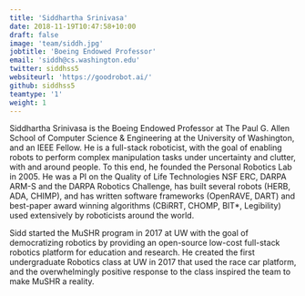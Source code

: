 ```yaml
---
title: 'Siddhartha Srinivasa'
date: 2018-11-19T10:47:58+10:00
draft: false
image: 'team/siddh.jpg'
jobtitle: 'Boeing Endowed Professor'
email: 'siddh@cs.washington.edu'
twitter: siddhss5
websiteurl: 'https://goodrobot.ai/'
github: siddhss5
teamtype: '1'
weight: 1
---
```


Siddhartha Srinivasa is the Boeing Endowed Professor at The Paul G. Allen School of Computer Science & Engineering at the University of Washington, and an IEEE Fellow. He is a full-stack roboticist, with the goal of enabling robots to perform complex manipulation tasks under uncertainty and clutter, with and around people. To this end, he founded the Personal Robotics Lab in 2005. He was a PI on the Quality of Life Technologies NSF ERC, DARPA ARM-S and the DARPA Robotics Challenge, has built several robots (HERB, ADA, CHIMP), and has written software frameworks (OpenRAVE, DART) and best-paper award winning algorithms (CBiRRT, CHOMP, BIT\*, Legibility) used extensively by roboticists around the world. 

Sidd started the MuSHR program in 2017 at UW with the goal of democratizing robotics by providing an open-source low-cost full-stack robotics platform for education and research. He created the first  undergraduate Robotics class at UW in 2017 that used the race car platform, and the overwhelmingly positive response to the class inspired the team to make MuSHR a reality.
